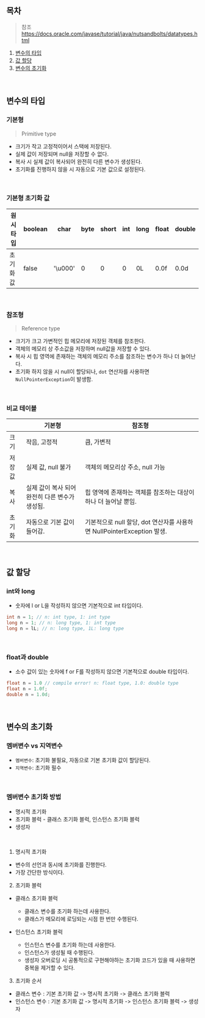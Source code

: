 ## 목차
> 참조 https://docs.oracle.com/javase/tutorial/java/nutsandbolts/datatypes.html

1. [변수의 타입](#변수의-타입)
2. [값 할당](#값-할당)
3. [변수의 초기화](#변수의-초기화)
<br/>

## 변수의 타입

### 기본형

> Primitive type

- 크기가 작고 고정적이어서 스택에 저장된다.
- 실제 값이 저장되며 null을 저장할 수 없다.
- 복사 시 실제 값이 복사되어 완전히 다른 변수가 생성된다.
- 초기화를 진행하지 않을 시 자동으로 기본 값으로 설정된다.
<br/>

### 기본형 초기화 값

| 원시타입 | boolean | char | byte | short | int | long | float | double |
| --- | --- | --- | --- | --- | --- | --- | --- | --- |
| 초기화 값 | false | '\u000' | 0 | 0 | 0 | 0L | 0.0f | 0.0d|
<br/>

### 참조형

> Reference type

- 크기가 크고 가변적인 힙 메모리에 저장된 객체를 참조한다.
- 객체의 메모리 상 주소값을 저장하며 null값을 저장할 수 있다.
- 복사 시 힙 영역에 존재하는 객체의 메모리 주소를 참조하는 변수가 하나 더 늘어난다.
- 초기화 하지 않을 시 null이 할당되나, `dot` 연산자를 사용하면 `NullPointerException`이 발생함.
<br/>

### 비교 테이블
|  | 기본형 | 참조형 |
| --- | --- | --- |
| 크기 | 작음, 고정적 | 큼, 가변적 |
| 저장 값 | 실제 값, null 불가 | 객체의 메모리상 주소, null 가능 |
| 복사 | 실제 값이 복사 되어 완전히 다른 변수가 생성됨. | 힙 영역에 존재하는 객체를 참조하는 대상이 하나 더 늘어날 뿐임. |
| 초기화 | 자동으로 기본 값이 들어감. | 기본적으로 null 할당, dot 연산자를 사용하면 NullPointerException 발생. |
<br/>

## 값 할당

### int와 long

- 숫자에 l or L을 작성하지 않으면 기본적으로 int 타입이다.

``` java
int n = 1; // n: int type, 1: int type
long n = 1; // n: long type, 1: int type
long n = lL; // n: long type, 1L: long type
```
<br/>

### float과 double

- 소수 값이 있는 숫자에 f or F를 작성하지 않으면 기본적으로 double 타입이다.

``` java
float n = 1.0 // compile error! n: float type, 1.0: double type 
float n = 1.0f;
double n = 1.0d;
```
<br/>

## 변수의 초기화

### 멤버변수 vs 지역변수

- `멤버변수`: 초기화 불필요, 자동으로 기본 초기화 값이 할당된다.
- `지역변수`: 초기화 필수
<br/>

### 멤버변수 초기화 방법

- 명시적 초기화
- 초기화 블럭 - 클래스 초기화 블럭, 인스턴스 초기화 블럭
- 생성자
<br/>

1. 명시적 초기화

- 변수의 선언과 동시에 초기화를 진행한다.
- 가장 간단한 방식이다.

2. 초기화 블럭

- 클래스 초기화 블럭

  * 클래스 변수를 초기화 하는데 사용한다.
  * 클래스가 메모리에 로딩되는 시점 한 번만 수행된다.

- 인스턴스 초기화 블럭
  
  * 인스턴스 변수를 초기화 하는데 사용한다.
  * 인스턴스가 생성될 때 수행된다.
  * 생성자 오버로딩 시 공통적으로 구현해야하는 초기화 코드가 있을 때 사용하면 중복을 제거할 수 있다.
  
3. 초기화 순서
- 클래스 변수 : 기본 초기화 값 -> 명시적 초기화 -> 클래스 초기화 블럭
- 인스턴스 변수 : 기본 초기화 값 -> 명시적 초기화 -> 인스턴스 초기화 블럭 -> 생성자
